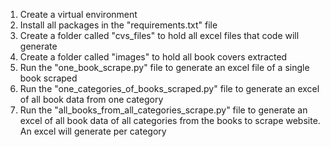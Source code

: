 1. Create a virtual environment 
2. Install all packages in the "requirements.txt" file
3. Create a folder called "cvs_files" to hold all excel files that code will generate
4. Create a folder called "images" to hold all book covers extracted
5. Run the "one_book_scrape.py" file to generate an excel file of a single book scraped
6. Run the "one_categories_of_books_scraped.py" file to generate an excel of all book data from one category 
7. Run the "all_books_from_all_categories_scrape.py" file to generate an excel of all book data of all categories from the books to scrape website. An excel will generate per category